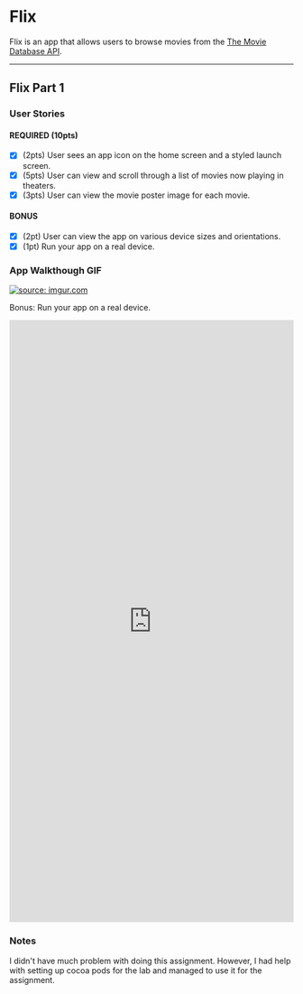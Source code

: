 # Flix

Flix is an app that allows users to browse movies from the [The Movie Database API](http://docs.themoviedb.apiary.io/#).

---

## Flix Part 1

### User Stories

#### REQUIRED (10pts)
- [x] (2pts) User sees an app icon on the home screen and a styled launch screen.
- [x] (5pts) User can view and scroll through a list of movies now playing in theaters.
- [x] (3pts) User can view the movie poster image for each movie.

#### BONUS
- [x] (2pt) User can view the app on various device sizes and orientations.
- [x] (1pt) Run your app on a real device.

### App Walkthough GIF

<a href="https://imgur.com/MsSdlY9"><img src="https://i.imgur.com/MsSdlY9.gif" title="source: imgur.com" /></a>

Bonus: Run your app on a real device.

<iframe class="imgur-embed" width="100%" height="1067" frameborder="0" src="https://i.imgur.com/rPvWLrX.gifv#embed"></iframe>

### Notes
I didn't have much problem with doing this assignment. However, I had help with setting up cocoa pods for the lab and managed to use it for the assignment.
